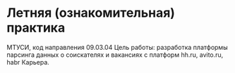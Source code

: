 # Летняя (ознакомительная) практика
МТУСИ, код направления 09.03.04
Цель работы: разработка платформы парсинга данных о соискателях и вакансиях с платформ hh.ru, avito.ru, habr Карьера.
